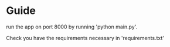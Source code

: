 # Guide
run the app on port 8000 by running 'python main.py'.

Check you have the requirements necessary in 'requirements.txt'